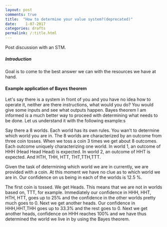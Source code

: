 ```yaml
---
layout: post
comments: true
title:  "How to determine your value system?(deprecated)"
date:    1-07-2017
categories: drafts
permalink: /:title.html
---
```

Post discussion with an STM.

##### Introduction
Goal is to come to the best answer we can with the resources we have at hand.

#### Example application of Bayes theorem
Let's say there is a system in front of you and you have no idea how to operate it, neither are there instructions, what would you do?
You would give some inputs and see what outputs happen. Bayes theorem I am informed is a much better way to proceed with determining what needs to be done. Let us understand it with the following example:s

Say there a 8 worlds. Each world has its own rules. You wan't to determine which world you are in. The 8 worlds are characterized by an outcome from three coin tosses. When we toss a coin 3 times we get about 8 outcomes. Each outcome uniquely characterizing one world. In world 1, an outcome of HHH (Head Head Head) is expected. In world 2, an outcome of HHT is expected. And HTH, THH, HTT, THT,TTH,TTT.

Given the task of determining which world we are in currently, we are provided with a coin. At this moment we have no clue as to which world we are in. Our confidence on us being in each of the worlds is 12.5 %. 

The first coin is tossed. We get Heads. This means that we are not in worlds based on, TTT, for example. Immediately our confidence in HHH, HHT, HTH, HTT, goes up to 25% and the confidence in the other worlds pretty much goes to 0. Next we get another heads. Our confidence in HHH,HHT,THH goes up to 33.3% and the rest goes to 0. Next we get another heads, confidence on HHH reaches 100% and we have thus determined the world we live in by using the Bayes theorem.



[wiki_scope]:https://en.wikipedia.org/wiki/Scope_neglect
[th_purpose]:/purpose-of-life-continued.html

